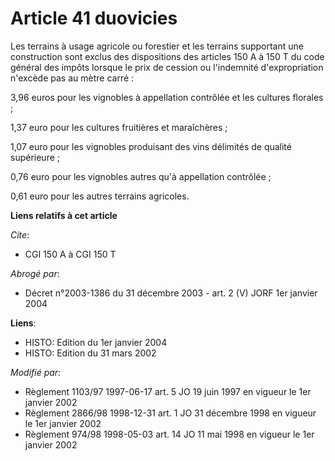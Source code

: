 # Article 41 duovicies

Les terrains à usage agricole ou forestier et les terrains supportant une construction sont exclus des dispositions des
articles 150 A à 150 T du code général des impôts lorsque le prix de cession ou l'indemnité d'expropriation n'excède pas au
mètre carré :

3,96 euros pour les vignobles à appellation contrôlée et les cultures florales ;

1,37 euro pour les cultures fruitières et maraîchères ;

1,07 euro pour les vignobles produisant des vins délimités de qualité supérieure ;

0,76 euro pour les vignobles autres qu'à appellation contrôlée ;

0,61 euro pour les autres terrains agricoles.

**Liens relatifs à cet article**

_Cite_:

  - CGI 150 A à CGI 150 T

_Abrogé par_:

  - Décret n°2003-1386 du 31 décembre 2003 - art. 2 (V) JORF 1er janvier 2004

**Liens**:

  - HISTO: Edition du 1er janvier 2004
  - HISTO: Edition du 31 mars 2002

_Modifié par_:

  - Règlement 1103/97 1997-06-17 art. 5 JO 19 juin 1997 en vigueur le 1er janvier 2002
  - Règlement 2866/98 1998-12-31 art. 1 JO 31 décembre 1998 en vigueur le 1er janvier 2002
  - Règlement 974/98 1998-05-03 art. 14 JO 11 mai 1998 en vigueur le 1er janvier 2002

